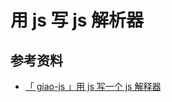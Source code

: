 # 用 js 写 js 解析器



## 参考资料

-   [「 giao-js 」用 js 写一个 js 解释器](https://juejin.cn/post/6898093501376905230)
